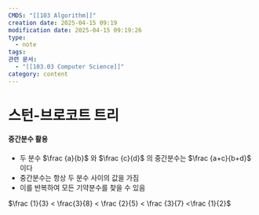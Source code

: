 ```yaml
---
CMDS: "[[103 Algorithm]]"
creation date: 2025-04-15 09:19
modification date: 2025-04-15 09:19:26
type:
  - note
tags: 
관련 문서:
  - "[[103.03 Computer Science]]"
category: content
---
```


# 스턴-브로코트 트리
#### 중간분수 활용
- 두 분수 $\frac {a}{b}$ 와 $\frac {c}{d}$ 의 중간분수는 $\frac {a+c}{b+d}$ 이다
- 중간분수는 항상 두 분수 사이의 값을 가짐
- 이를 반복하여 모든 기약분수를 찾을 수 있음

$\frac {1}{3} < \frac{3}{8} < \frac {2}{5} < \frac {3}{7} <\frac {1}{2}$
